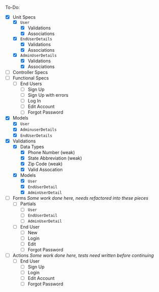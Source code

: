 To-Do:

- [x] Unit Specs
  - [x] `User`
    - [x] Validations
    - [x] Associations
  - [x] `EndUserDetails`
    - [x] Validations
    - [x] Associations
  - [x] `AdminUserDetails`
    - [x] Validations
    - [x] Associations
- [ ] Controller Specs
- [ ] Functional Specs
  - [ ] End Users
    - [ ] Sign Up
    - [ ] Sign Up with errors
    - [ ] Log In
    - [ ] Edit Account
    - [ ] Forgot Password
- [x] Models
  - [x] `User`
  - [x] `AdminuserDetails`
  - [x] `EndUserDetails`
- [x] Validations
  - [x] Data Types
    - [x] Phone Number (weak)
    - [x] State Abbreviation (weak)
    - [x] Zip Code (weak)
    - [x] Valid Assocation
  - [x] Models
    - [x] `User`
    - [x] `EndUserDetail`
    - [x] `AdminUserDetail`
- [ ] Forms *Some work done here, needs refactored into these pieces*
  - [ ] Partials
    - [ ] `User`
    - [ ] `EndUserDetail`
    - [ ] `AdminUserDetail`
  - [ ] End User
    - [ ] New
    - [ ] Login
    - [ ] Edit
    - [ ] Forgot Password
- [ ] Actions *Some work done here, tests need written before continuing*
  - [ ] End User
    - [ ] Sign Up
    - [ ] Login
    - [ ] Edit Account
    - [ ] Forgot Password

